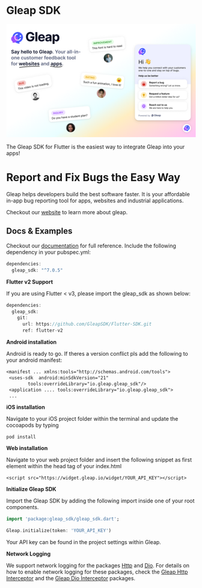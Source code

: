 # Gleap SDK

![Gleap Flutter SDK Intro](https://raw.githubusercontent.com/GleapSDK/Gleap-iOS-SDK/main/Resources/GleapHeaderImage.png)

The Gleap SDK for Flutter is the easiest way to integrate Gleap into your apps!

# Report and Fix Bugs the Easy Way

Gleap helps developers build the best software faster. It is your affordable in-app bug reporting tool for apps, websites and industrial applications.

Checkout our [website](https://gleap.io) to learn more about gleap.

## Docs & Examples

Checkout our [documentation](https://gleap.io/docs/flutter/) for full reference. Include the following dependency in your pubspec.yml:

```dart
dependencies:
  gleap_sdk: "^7.0.5"
```

**Flutter v2 Support**

If you are using Flutter < v3, please import the gleap_sdk as shown below:

```dart
dependencies:
  gleap_sdk:
    git:
      url: https://github.com/GleapSDK/Flutter-SDK.git
      ref: flutter-v2

```

**Android installation**

Android is ready to go. If theres a version conflict pls add the following to your android manifest:

```
<manifest ... xmlns:tools="http://schemas.android.com/tools">
 <uses-sdk  android:minSdkVersion="21"
        tools:overrideLibrary="io.gleap.gleap_sdk"/>
 <application .... tools:overrideLibrary="io.gleap.gleap_sdk">
 ...
```

**iOS installation**

Navigate to your iOS project folder within the terminal and update the cocoapods by typing

```
pod install
```

**Web installation**

Navigate to your web project folder and insert the following snippet as first element within the head tag of your index.html

```
<script src="https://widget.gleap.io/widget/YOUR_API_KEY"></script>
```

**Initialize Gleap SDK**

Import the Gleap SDK by adding the following import inside one of your root components.

```dart
import 'package:gleap_sdk/gleap_sdk.dart';
```

```dart
Gleap.initialize(token: 'YOUR_API_KEY')
```

Your API key can be found in the project settings within Gleap.

**Network Logging**

We support network logging for the packages [Http](https://pub.dev/packages/http) and [Dio](https://pub.dev/packages/dio). For details on how to enable network logging for these packages, check the [Gleap Http Interceptor](https://pub.dev/packages/gleap_http_interceptor) and the [Gleap Dio Interceptor](https://pub.dev/packages/gleap_dio_interceptor) packages.
